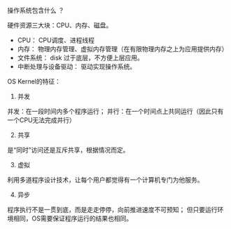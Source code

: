 操作系统包含什么 ？

硬件资源三大块：CPU、内存、磁盘。

- CPU： CPU调度、进程线程
- 内存： 物理内存管理、虚拟内存管理（在有限物理内存之上为应用提供内存）
- 文件系统： disk 过于底层，不方便上层应用。
- 中断处理与设备驱动： 驱动实现操作系统。

OS Kernel的特征：

1. 并发

并发：在一段时间内多个程序运行；
并行：在一个时间点上共同运行（因此只有一个CPU无法完成并行）

2. 共享

是“同时”访问还是互斥共享，根据情况而定。

3. 虚拟

利用多道程序设计技术，让每个用户都觉得有一个计算机专门为他服务。

4. 异步

程序执行不是一贯到底，而是走走停停，向前推进速度不可预知；
但只要运行环境相同，OS需要保证程序运行的结果也相同。